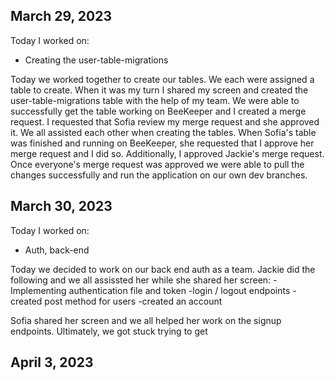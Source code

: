 ## March 29, 2023
Today I worked on:
* Creating the user-table-migrations

Today we worked together to create our tables. We each were assigned a table to create. When it was my turn I shared my screen and created the user-table-migrations table with the help of my team. We were able to successfully get the table working on BeeKeeper and I created a merge request. I requested that Sofia review my merge request and she approved it. We all assisted each other when creating the tables. When Sofia's table was finished and running on BeeKeeper, she requested that I approve her merge request and I did so. Additionally, I approved Jackie's merge request. Once everyone's merge request was approved we were able to pull the changes successfully and run the application on our own dev branches.

## March 30, 2023
Today I worked on:
* Auth, back-end

Today we decided to work on our back end auth as a team. Jackie did the following and we all assissted her while she shared her screen:
-Implementing authentication file and token
-login / logout endpoints
-created post method for users
-created an account

Sofia shared her screen and we all helped her work on the signup endpoints. Ultimately, we got stuck trying to get

## April 3, 2023

